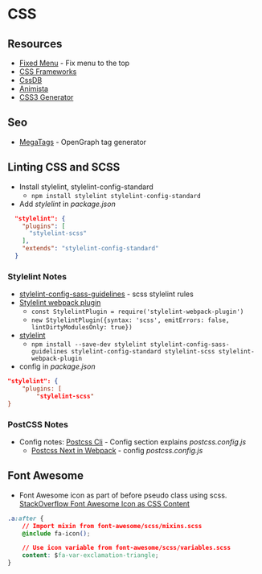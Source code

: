# CSS 

## Resources
* [Fixed Menu](https://www.w3schools.com/howto/howto_css_fixed_menu.asp) - Fix menu to the top
* [CSS Frameworks](http://www.cssreflex.com/css-frameworks/)
* [CssDB](http://cssdb.co/)
* [Animista](http://animista.net/play)
* [CSS3 Generator](http://css3generator.com/)

## Seo
* [MegaTags](https://megatags.co/) - OpenGraph tag generator

## Linting CSS and SCSS
* Install stylelint, stylelint-config-standard
    * `npm install stylelint stylelint-config-standard`
* Add *stylelint* in *package.json*
```json
  "stylelint": {
    "plugins": [
      "stylelint-scss"
    ],
    "extends": "stylelint-config-standard"
  }
```
### Stylelint Notes
* [stylelint-config-sass-guidelines](https://github.com/bjankord/stylelint-config-sass-guidelines) - scss stylelint rules
* [Stylelint webpack plugin](https://github.com/JaKXz/stylelint-webpack-plugin)
    * `const StylelintPlugin = require('stylelint-webpack-plugin')`
    * `new StylelintPlugin({syntax: 'scss', emitErrors: false, lintDirtyModulesOnly: true})`
* [stylelint](https://stylelint.io/)
    * `npm install --save-dev stylelint stylelint-config-sass-guidelines stylelint-config-standard stylelint-scss stylelint-webpack-plugin`
* config in *package.json*
```json
"stylelint": {
    "plugins: [
        "stylelint-scss"
}
```
### PostCSS Notes
* Config notes: [Postcss Cli](https://www.npmjs.com/package/postcss-cli) - Config section explains *postcss.config.js*
	* [Postcss Next in Webpack](https://blog.envylabs.com/webpack-2-postcss-cssnext-fdcd2fd7d0bd) - config *postcss.config.js*
## Font Awesome

* Font Awesome icon as part of before pseudo class using scss. [StackOverflow Font Awesome Icon as CSS Content](https://stackoverflow.com/questions/20782368/use-font-awesome-icon-as-css-content)
```css
.a:after {
    // Import mixin from font-awesome/scss/mixins.scss
    @include fa-icon();

    // Use icon variable from font-awesome/scss/variables.scss
    content: $fa-var-exclamation-triangle;
}
```
